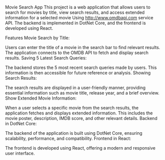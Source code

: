 Movie Search App
This project is a web application that allows users to search for movies by title, view search results, and access extended information for a selected movie Using http://www.omdbapi.com service API. The backend is implemented in DotNet Core, and the frontend is developed using React.

Features
Movie Search by Title:

Users can enter the title of a movie in the search bar to find relevant results.
The application connects to the OMDB API to fetch and display search results.
Saving 5 Latest Search Queries:

The backend stores the 5 most recent search queries made by users.
This information is then accessible for future reference or analysis.
Showing Search Results:

The search results are displayed in a user-friendly manner, providing essential information such as movie title, release year, and a brief overview.
Show Extended Movie Information:

When a user selects a specific movie from the search results, the application fetches and displays extended information.
This includes the movie poster, description, IMDB score, and other relevant details.
Backend in DotNet Core:

The backend of the application is built using DotNet Core, ensuring scalability, performance, and compatibility.
Frontend in React:

The frontend is developed using React, offering a modern and responsive user interface.

